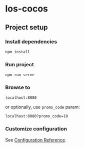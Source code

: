 # los-cocos

## Project setup

### Install dependencies
```
npm install
```

### Run project
```
npm run serve
```

### Browse to
```
localhost:8080
```
or optionally, use `promo_code` param:
```
localhost:8080?promo_code=10
```


### Customize configuration
See [Configuration Reference](https://cli.vuejs.org/config/).

